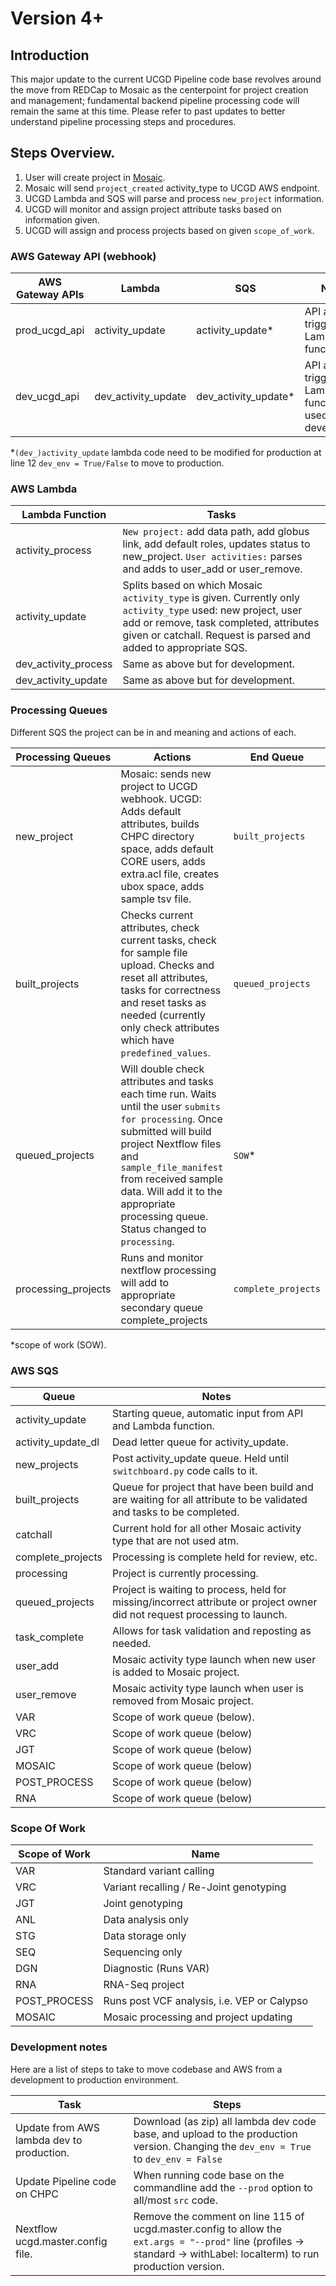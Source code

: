 # Version 4+

## Introduction

This major update to the current UCGD Pipeline code base revolves around the move from REDCap to Mosaic as the centerpoint for project creation and management; fundamental backend pipeline processing code will remain the same at this time. Please refer to past updates to better understand pipeline processing steps and procedures.  

## Steps Overview.

1. User will create project in [Mosaic](https://mosaic.chpc.utah.edu/#/projects).
2. Mosaic will send `project_created` activity_type to UCGD AWS endpoint.
3. UCGD Lambda and SQS will parse and process `new_project` information.
4. UCGD will monitor and assign project attribute tasks based on information given.
5. UCGD will assign and process projects based on given `scope_of_work`.

### AWS Gateway API (webhook)

| AWS Gateway APIs | Lambda | SQS | Notes |
|------------------|--------|-----|-------|
| prod\_ucgd_api| activity_update | activity_update*  | API auto-trigger Lambda function | 
| dev\_ucgd_api | dev\_activity\_update | dev\_activity_update*  | API auto-trigger Lambda function used for development |

*`(dev_)activity_update` lambda code need to be modified for production at line 12 `dev_env = True/False` to move to production.

### AWS Lambda

| Lambda Function | Tasks |
|-----------------|-------|
| activity_process | `New project:` add data path, add globus link, add default roles, updates status to new_project. `User activities:` parses and adds to user_add or user_remove. |
| activity_update | Splits based on which Mosaic `activity_type` is given. Currently only `activity_type` used: new project, user add or remove, task completed, attributes given or catchall.  Request is parsed and added to appropriate SQS.|
| dev\_activity_process | Same as above but for development. |
| dev\_activity_update | Same as above but for development. |

### Processing Queues

Different SQS the project can be in and meaning and actions of each.

| Processing Queues | Actions | End Queue |
|-------------------|---------|-----------|
| new_project       | Mosaic: sends new project to UCGD webhook. UCGD: Adds default attributes, builds CHPC directory space, adds default CORE users, adds extra.acl file, creates ubox space, adds sample tsv file. | `built_projects` |
| built_projects | Checks current attributes, check current tasks, check for sample file upload. Checks and reset all attributes, tasks for correctness and reset tasks as needed (currently only check attributes which have `predefined_values`. | `queued_projects` |
| queued_projects | Will double check attributes and tasks each time run. Waits until the user `submits for processing`. Once submitted will build project Nextflow files and `sample_file_manifest` from received sample data. Will add it to the appropriate processing queue. Status changed to `processing`. | `SOW`* | 
| processing_projects | Runs and monitor nextflow processing will add to appropriate secondary queue complete_projects | `complete_projects` |

*scope of work (SOW).

### AWS SQS

| Queue | Notes |
|-------|-------|
| activity_update | Starting queue, automatic input from API and Lambda function. |
| activity\_update_dl | Dead letter queue for activity_update. |
| new_projects | Post activity_update queue. Held until `switchboard.py` code calls to it. |
| built_projects | Queue for project that have been build and are waiting for all attribute to be validated and tasks to be completed. |
| catchall | Current hold for all other Mosaic activity type that are not used atm. |
| complete_projects | Processing is complete held for review, etc. |
| processing | Project is currently processing. |
| queued_projects | Project is waiting to process, held for missing/incorrect attribute or project owner did not request processing to launch. |
| task_complete | Allows for task validation and reposting as needed. |
| user_add | Mosaic activity type launch when new user is added to Mosaic project. |
| user_remove | Mosaic activity type launch when user is removed from Mosaic project. |
| VAR | Scope of work queue (below).|
| VRC | Scope of work queue (below)|
| JGT | Scope of work queue (below)|
| MOSAIC | Scope of work queue (below)|
| POST_PROCESS | Scope of work queue (below)|
| RNA | Scope of work queue (below)|

### Scope Of Work

| Scope of Work | Name |
|---------------|------|
| VAR | Standard variant calling |
| VRC | Variant recalling / Re-Joint genotyping |
| JGT | Joint genotyping |
| ANL | Data analysis only |
| STG | Data storage only |
| SEQ | Sequencing only |
| DGN | Diagnostic (Runs VAR) |
| RNA | RNA-Seq project |
| POST_PROCESS | Runs post VCF analysis, i.e. VEP or Calypso |
| MOSAIC | Mosaic processing and project updating |

### Development notes

Here are a list of steps to take to move codebase and AWS from a development to production environment.

| Task | Steps |
|------|-------|
| Update from AWS lambda dev to production. | Download (as zip) all lambda dev code base, and upload to the production version. Changing the `dev_env = True` to `dev_env = False`
| Update Pipeline code on CHPC | When running code base on the commandline add the `--prod` option to all/most `src` code. | 
| Nextflow ucgd.master.config file. | Remove the comment on line 115 of ucgd.master.config to allow the `ext.args = "--prod"` line (profiles -> standard -> withLabel: localterm) to run production version. |

